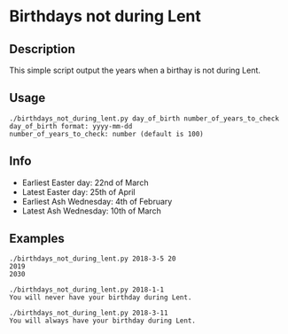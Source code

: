 # Birthdays not during Lent

## Description
This simple script output the years when a birthay is not during Lent.

## Usage
```
./birthdays_not_during_lent.py day_of_birth number_of_years_to_check
day_of_birth format: yyyy-mm-dd
number_of_years_to_check: number (default is 100)
```

## Info
* Earliest Easter day: 22nd of March
* Latest Easter day: 25th of April
* Earliest Ash Wednesday: 4th of February
* Latest Ash Wednesday: 10th of March

## Examples
```
./birthdays_not_during_lent.py 2018-3-5 20
2019
2030
```
```
./birthdays_not_during_lent.py 2018-1-1
You will never have your birthday during Lent.
```
```
./birthdays_not_during_lent.py 2018-3-11
You will always have your birthday during Lent.
```

